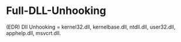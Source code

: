# Full-DLL-Unhooking
(EDR) Dll Unhooking  = kernel32.dll, kernelbase.dll, ntdll.dll, user32.dll, apphelp.dll, msvcrt.dll.
